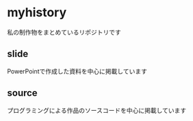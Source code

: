 # myhistory
私の制作物をまとめているリポジトリです

## slide
PowerPointで作成した資料を中心に掲載しています

## source
プログラミングによる作品のソースコードを中心に掲載しています